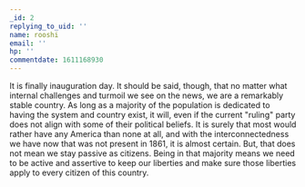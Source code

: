 ```yaml
---
_id: 2
replying_to_uid: ''
name: rooshi
email: ''
hp: ''
commentdate: 1611168930
---
```

It is finally inauguration day. It should be said, though, that no matter what internal challenges and turmoil we see on the news, we are a remarkably stable country. As long as a majority of the population is dedicated to having the system and country exist, it will, even if the current "ruling" party does not align with some of their political beliefs. It is surely that most would rather have any America than none at all, and with the interconnectedness we have now that was not present in 1861, it is almost certain.  But, that does not mean we stay passive as citizens. Being in that majority means we need to be active and assertive to keep our liberties and make sure those liberties apply to every citizen of this country.